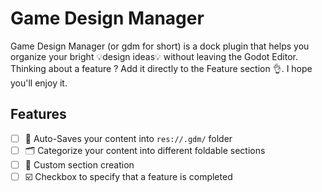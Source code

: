 # Game Design Manager

Game Design Manager (or gdm for short) is a dock plugin that helps you organize your bright 💡design ideas💡 without leaving the Godot Editor.
Thinking about a feature ? Add it directly to the Feature section 👌.
I hope you'll enjoy it.

## Features

- [ ] 💾 Auto-Saves your content into `res://.gdm/` folder
- [ ] 🗂 Categorize your content into different foldable sections
- [ ] 📝 Custom section creation
- [ ] ☑️ Checkbox to specify that a feature is completed